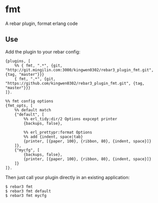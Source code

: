 fmt
=====

A rebar plugin, format erlang code

Use
---

Add the plugin to your rebar config:

    {plugins, [
        %% { fmt, ".*", {git, "http://git.mingilin.com:3000/kingwen0302/rebar3_plugin_fmt.git", {tag, "master"}}}
        { fmt, ".*", {git, "https://github.com/kingwen0302/rebar3_plugin_fmt.git", {tag, "master"}}}
    ]}.
    
    %% fmt config options
    {fmt_opts, [
        %% default match
        {"default", [
            %% erl_tidy:dir/2 Options expcept printer
            {backups, false},
            
            %% erl_prettypr:format Options 
            %% add {indent, space|tab}
            {printer, [{paper, 100}, {ribbon, 80}, {indent, space}]}
        ]},
        {"mycfg", [
            {backups, false},
            {printer, [{paper, 100}, {ribbon, 80}, {indent, space}]}
        ]}
    ]}.

Then just call your plugin directly in an existing application:


    $ rebar3 fmt
    $ rebar3 fmt default
    $ rebar3 fmt mycfg
